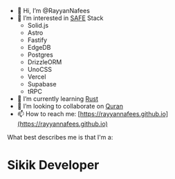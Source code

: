 - 👋 Hi, I’m @RayyanNafees
- 👀 I’m interested in [S](https://solidjs.com)[A](https://astro.build)[F](https://fastify.io)[E](https://edgedb.com) Stack
  - Solid.js
  - Astro
  - Fastify
  - EdgeDB
  - Postgres
  - DrizzleORM
  - UnoCSS
  - Vercel
  - Supabase
  - tRPC
- 🌱 I’m currently learning [Rust](https://rust-lang.org)
- 💞️ I’m looking to collaborate on [Quran](https://github.com/quran/quran.com-frontend)
- 📫 How to reach me: [https://rayyannafees.github.io](https://rayyannafees.github.io)

What best describes me is that I'm a:

# Sikik Developer


<!---
RayyanNafees/RayyanNafees is a ✨ special ✨ repository because its `README.md` (this file) appears on your GitHub profile.
You can click the Preview link to take a look at your changes.
--->
